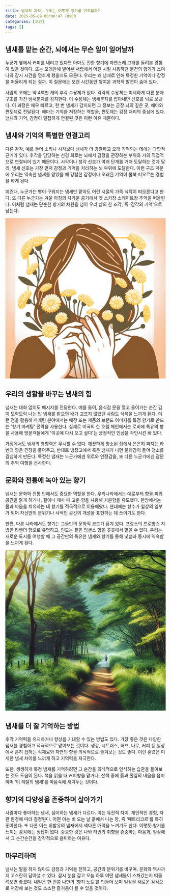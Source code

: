 ```yaml
---
title: 냄새의 과학, 우리는 어떻게 향기를 기억할까?
date: 2025-05-09 06:00:47 +0900
categories: [교양]
tags: []
---
```


## 냄새를 맡는 순간, 뇌에서는 무슨 일이 일어날까

누군가 옆에서 커피를 내리고 있다면 아마도 진한 향기에 자연스레 고개를 돌려본 경험이 있을 것이다. 또는 오래만에 열어본 서랍에서 어린 시절 사용하던 물건의 향기가 스며나와 잠시 시간을 멈추게 했을지도 모른다. 우리는 왜 냄새로 인해 특정한 기억이나 감정을 떠올리게 되는 걸까. 이 질문에는 오랜 시간동안 쌓여온 과학적 발견이 숨어 있다.

사람의 코에는 약 4백만 개의 후각 수용체가 있다. 각각의 수용체는 미세하게 다른 분자 구조를 가진 냄새분자를 감지한다. 이 수용체는 냄새분자를 잡아내면 신호를 뇌로 보낸다. 이 과정은 매우 빠르고, 한 번 냄새가 감지되면 그 정보는 곧장 뇌의 깊은 곳, 해마와 편도체로 전달된다. 해마는 기억을 저장하는 역할을, 편도체는 감정 처리의 중심에 있다. 냄새와 기억, 감정이 밀접하게 연결된 것은 이런 이유 때문이다.

## 냄새와 기억의 특별한 연결고리

다른 감각, 예를 들어 소리나 시각보다 냄새가 더 강렬하고 오래 기억되는 데에는 과학적 근거가 있다. 후각을 담당하는 신경 회로는 뇌에서 감정을 관장하는 부위와 거의 직접적으로 연결되어 있기 때문이다. 시각이나 청각 신호가 여러 단계를 거쳐 도달하는 것과 달리, 냄새 신호는 가장 먼저 감정과 기억을 처리하는 뇌 부위에 도달한다. 이런 구조 덕분에 우리는 익숙한 냄새를 맡았을 때 강렬한 감정이나 오래된 기억이 불쑥 떠오르는 경험을 하게 된다.

예컨대, 누군가는 빵이 구워지는 냄새만 맡아도 어린 시절의 가족 식탁이 떠오른다고 한다. 또 다른 누군가는 겨울 아침의 차가운 공기에서 옛 스키장 스케이트장 추억을 떠올린다. 이처럼 냄새는 단순한 향기의 차원을 넘어 우리 삶의 한 조각, 즉 '감각의 기억'으로 남는다.

![노란색 꽃다발을 든 사람이 꽃향기를 맡는 모습](assets/img/2025-05-08-1c470f04-bd16-4067-b815-35dc46a48f6f/1746738092926.png)

## 우리의 생활을 바꾸는 냄새의 힘

냄새는 대화 없이도 메시지를 전달한다. 예를 들어, 음식점 문을 열고 들어가는 순간 김이 모락모락 나는 밥 냄새를 맡으면 배가 고프지 않았던 사람도 식욕을 느끼게 된다. 이런 점을 활용해 마케팅 분야에서는 매장 또는 제품의 브랜드 이미지를 특정 향기로 만드는 '향기 마케팅' 전략을 사용한다. 실제로 미국의 한 호텔 체인에서는 로비에 특유의 향을 사용해 방문객들에게 '이곳에 다시 오고 싶다'는 긍정적인 인상을 각인시킨 바 있다.

가정에서도 냄새의 영향력은 무시할 수 없다. 깨끗하게 청소된 집에서 은은히 퍼지는 라벤더 향은 긴장을 풀어주고, 반대로 냉장고에서 묵은 냄새가 나면 불쾌감이 들어 청소를 결심하게 만든다. 특정한 냄새는 누군가에겐 위로와 안정감을, 또 다른 누군가에겐 잠깐의 추억 여행을 선사한다.

## 문화와 전통에 녹아 있는 향기

냄새는 문화와 전통 안에서도 중요한 역할을 한다. 우리나라에서는 예로부터 향을 피워 공간을 맑게 하거나, 절이나 제사 때 고운 향을 사용해 차분함을 유도했다. 한방에서는 몸과 마음을 치유하는 데 향기를 적극적으로 이용해왔다. 현대에는 향수가 일상의 일부가 되어 자신만의 분위기나 사적인 공간의 개성을 표현하는 데 쓰이기도 한다.

한편, 다른 나라에서도 향기는 그들만의 문화적 코드가 담겨 있다. 프랑스의 프로방스 지방은 라벤더 향으로 유명하고, 인도는 짙은 잉센스 향을 곳곳에서 맡을 수 있다. 우리는 새로운 도시를 여행할 때 그 공간만의 특유한 냄새와 향기를 통해 낯섦과 동시에 익숙함을 느끼게 된다.

![한적한 산책길을 걷는 사람, 주변에 나무와 풀잎이 많은 풍경](assets/img/2025-05-08-1c470f04-bd16-4067-b815-35dc46a48f6f/1746738113154.png)

## 냄새를 더 잘 기억하는 방법

후각 기억력을 유지하거나 향상을 기대할 수 있는 방법도 있다. 가장 좋은 것은 다양한 냄새를 경험하고 적극적으로 맡아보는 것이다. 생강, 시트러스, 허브, 나무, 커피 등 일상에서 흔히 접하는 식재료와 자연의 향을 의식적으로 즐겨보는 것도 좋다. 이런 훈련은 미세한 냄새 차이를 느끼게 하고 기억력을 자극한다.

또한, 생생하게 특정 냄새를 기억하려면 그 순간을 의식적으로 인식하는 습관을 들여보는 것도 도움이 된다. 책을 읽을 때 커피향을 맡거나, 산책 중에 흙과 풀잎의 내음을 음미하며 ‘이 계절의 냄새’를 마음속에 새겨두는 것이다.

## 향기의 다양성을 존중하며 살아가기

사람마다 좋아하는 냄새, 싫어하는 냄새가 다르다. 이는 유전적 차이, 개인적인 경험, 자란 환경에 따라 결정된다. 어떤 이는 비 오는 날 흙에서 나는 향, 즉 ‘페트리코르’를 특히 좋아한다. 또 다른 이는 휘발유의 냄새에서 색다른 매력을 느끼기도 한다. 이렇듯 향기를 느끼는 감각에는 정답이 없다. 중요한 것은 나와 타인의 취향을 존중하는 마음과, 일상에서 그 순간순간을 감각적으로 음미하는 여유다.

## 마무리하며

냄새는 말을 하지 않아도 감정과 기억을 전하고, 공간의 분위기를 바꾸며, 문화와 역사까지 고스란히 담아낼 수 있다. 잠시 눈을 감고 오늘 하루 어떤 냄새들이 스쳐갔는지 떠올려보면 좋겠다. 내일은 한 번쯤 나만의 ‘향기 노트’를 만들어 보며 일상을 새로운 감각으로 저장해 보는 것도 소소한 즐거움이 될 수 있을 것이다.